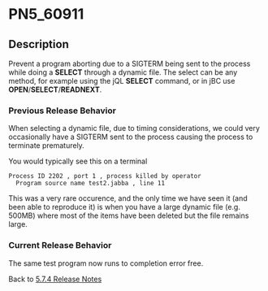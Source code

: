 # PN5_60911

<PageHeader />

## Description

Prevent a program aborting due to a SIGTERM being sent to the process while doing a **SELECT** through a dynamic file. The select can be any method, for example using the jQL **SELECT** command, or in jBC use **OPEN**/**SELECT**/**READNEXT**.

### Previous Release Behavior

When selecting a dynamic file, due to timing considerations, we could very occasionally have a SIGTERM sent to the process causing the process to terminate prematurely.

You would typically see this on a terminal

```
Process ID 2202 , port 1 , process killed by operator
  Program source name test2.jabba , line 11
```

This was a very rare occurence, and the only time we have seen it (and been able to reproduce it) is when you have a large dynamic file (e.g. 500MB) where most of the items have been deleted but the file remains large.

### Current Release Behavior

The same test program now runs to completion error free.

Back to [5.7.4 Release Notes](./../README.md)

  
<PageFooter />
